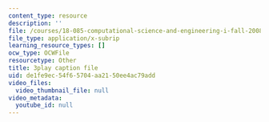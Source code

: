 ```yaml
---
content_type: resource
description: ''
file: /courses/18-085-computational-science-and-engineering-i-fall-2008/de1fe9ec54f65704aa2150ee4ac79add_0oBJN8F616U.vtt
file_type: application/x-subrip
learning_resource_types: []
ocw_type: OCWFile
resourcetype: Other
title: 3play caption file
uid: de1fe9ec-54f6-5704-aa21-50ee4ac79add
video_files:
  video_thumbnail_file: null
video_metadata:
  youtube_id: null
---
```

